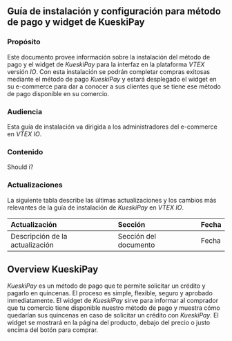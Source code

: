 ## Guía de instalación y configuración para método de pago y widget de KueskiPay

### Propósito
Este documento provee información sobre la instalación del método de pago y el widget de _KueskiPay_ para la interfaz en la plataforma _VTEX_ versión _IO_. Con esta instalación se podrán completar compras exitosas mediante el método de pago _KueskiPay_ y estará desplegado el widget en su e-commerce para dar a conocer a sus clientes que se tiene ese método de pago disponible en su comercio.

### Audiencia
Esta guía de instalación va dirigida a los administradores del e-commerce en _VTEX IO_.

### Contenido
Should i?

### Actualizaciones
La siguiente tabla describe las últimas actualizaciones y los cambios más relevantes de la guía de instalación de _KueskiPay_ en _VTEX IO_.

| Actualización | Sección | Fecha |
| :------------- | :------- | :------|
| Descripción de la actualización | Sección del documento | Fecha |

## Overview KueskiPay
_KueskiPay_ es un método de pago que te permite solicitar un crédito y pagarlo en quincenas. El proceso es simple, flexible, seguro y aprobado inmediatamente. El widget de _KueskiPay_ sirve para informar al comprador que tu comercio tiene disponible nuestro método de pago y muestra cómo quedarían sus quincenas en caso de solicitar un crédito con _KueskiPay_. El widget se mostrará en la página del producto, debajo del precio o justo encima del botón para comprar.
